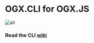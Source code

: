 # OGX.CLI for OGX.JS
![alt](https://repository-images.githubusercontent.com/211334794/c0e2bc80-4f8d-11eb-986b-0bc74e5b14a0)

### Read the CLI [wiki](https://github.com/globules-io/OGX.JS/wiki/CLI)
